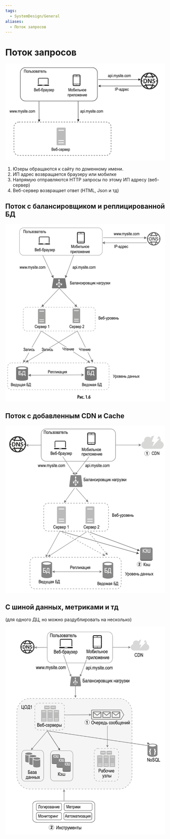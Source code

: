 ```yaml
---
tags:
  - SystemDesign/General
aliases:
  - Поток запросов
---
```

# Поток запросов

![](./images/flow_01.png)
1. Юзеры обращаются к сайту по доменному имени. 
2. ИП адрес возвращается браузеру или мобилке
3. Напрямую отправляются HTTP запросы по этому ИП адресу (веб-сервер)
4. Веб-сервер возвращает ответ (HTML, Json и тд)

## Поток с балансировщиком и реплицированной БД 

![](./images/flow_02.png)

## Поток с добавленным CDN и Cache

![](./images/flow_03.png)

## С шиной данных, метриками и тд

(для одного ДЦ, но можно раздублировать на несколько)

![](./images/flow_04.png)

